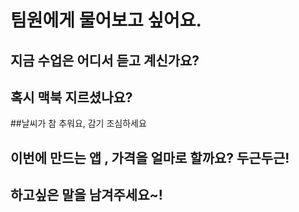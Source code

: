 # 팀원에게 물어보고 싶어요.

## 지금 수업은 어디서 듣고 계신가요?

## 혹시 맥북 지르셨나요?

##날씨가 참 추워요, 감기 조심하세요

## 이번에 만드는 앱 , 가격을 얼마로 할까요? 두근두근!

## 하고싶은 말을 남겨주세요~!

